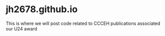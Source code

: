 # jh2678.github.io
This is where we will post code related to CCCEH publications associated our U24 award
